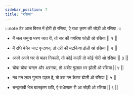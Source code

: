 ```yaml
---
sidebar_position: 7
title: "रसिया"
---
```


:::note टेर
आज बिरज में होरी हो रसिया, ऐ राधा कृष्ण की जोड़ी ओ रसिया
:::

- मैं जल जमुना भरण जात री, तो सर की गगरिया फोड़ी ओ रसिया || १ ||

- मैं दधि बेचैन जाट वृन्दावन, तो दही की मटकिया ढोली ओ रसिया || २ ||

- अपने अपने घर से बाहर निकली, तो कोई काली तो कोई गोरी ओ रसिया || ३ ||

- चोवा चोवा चन्दन और अरगचा, तो अबीर गुलाल भर झोली ओ रसिया || ४ ||

- नव मन लाल गुलाल उड़त है, तो दस मन केसर घोली ओ रसिया || ५ ||

- चन्द्रसखी भेज बालकृष्ण छवि, ऐ राधेश्याम री आ जोड़ी ओ रसिया || ६ ||
